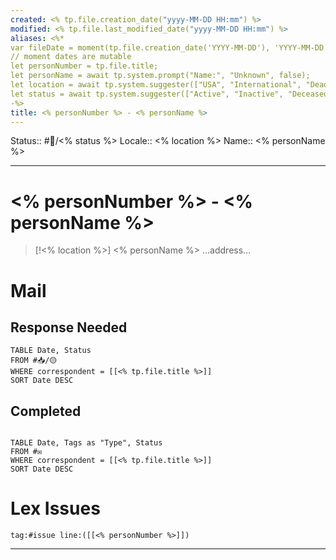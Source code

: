 ```yaml
---
created: <% tp.file.creation_date("yyyy-MM-DD HH:mm") %>
modified: <% tp.file.last_modified_date("yyyy-MM-DD HH:mm") %>
aliases: <%*
var fileDate = moment(tp.file.creation_date('YYYY-MM-DD'), 'YYYY-MM-DD');
// moment dates are mutable 
let personNumber = tp.file.title;
let personName = await tp.system.prompt("Name:", "Unknown", false);
let location = await tp.system.suggester(["USA", "International", "Dead Letter"], ["domestic", "international", "deceased"]);
let status = await tp.system.suggester(["Active", "Inactive", "Deceased"], ["🟢", "🟡", "🔴"]);
-%> 
title: <% personNumber %> - <% personName %>
---
```

Status:: #👤/<% status %>
Locale:: <% location %>
Name:: <% personName %>
___

# <% personNumber %> - <% personName %>

> [!<% location %>] <% personName %>
> …address…

# Mail

## Response Needed
```dataview
TABLE Date, Status
FROM #📥/🟡
WHERE correspondent = [[<% tp.file.title %>]]
SORT Date DESC

```

## Completed
```dataview

TABLE Date, Tags as "Type", Status
FROM #✉
WHERE correspondent = [[<% tp.file.title %>]]
SORT Date DESC

```

# Lex Issues
```query
tag:#issue line:([[<% personNumber %>]])
```

___

